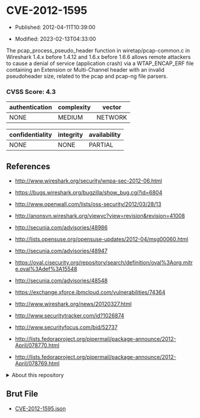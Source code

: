 # CVE-2012-1595

- Published: 2012-04-11T10:39:00

- Modified: 2023-02-13T04:33:00

The pcap_process_pseudo_header function in wiretap/pcap-common.c in Wireshark 1.4.x before 1.4.12 and 1.6.x before 1.6.6 allows remote attackers to cause a denial of service (application crash) via a WTAP_ENCAP_ERF file containing an Extension or Multi-Channel header with an invalid pseudoheader size, related to the pcap and pcap-ng file parsers.

### CVSS Score: **4.3**

| authentication | complexity | vector |
| --- | --- | --- |
| NONE | MEDIUM | NETWORK |

| confidentiality | integrity | availability |
| --- | --- | --- |
| NONE | NONE | PARTIAL |

## References

* http://www.wireshark.org/security/wnpa-sec-2012-06.html

* https://bugs.wireshark.org/bugzilla/show_bug.cgi?id=6804

* http://www.openwall.com/lists/oss-security/2012/03/28/13

* http://anonsvn.wireshark.org/viewvc?view=revision&revision=41008

* http://secunia.com/advisories/48986

* http://lists.opensuse.org/opensuse-updates/2012-04/msg00060.html

* http://secunia.com/advisories/48947

* https://oval.cisecurity.org/repository/search/definition/oval%3Aorg.mitre.oval%3Adef%3A15548

* http://secunia.com/advisories/48548

* https://exchange.xforce.ibmcloud.com/vulnerabilities/74364

* http://www.wireshark.org/news/20120327.html

* http://www.securitytracker.com/id?1026874

* http://www.securityfocus.com/bid/52737

* http://lists.fedoraproject.org/pipermail/package-announce/2012-April/078770.html

* http://lists.fedoraproject.org/pipermail/package-announce/2012-April/078769.html

<details>
<summary>About this repository</summary> 

  This repository is part of the project [Live Hack CVE](https://github.com/Live-Hack-CVE). Main website can be found [www.live-hack.org](https://www.live-hack.org) 
  
  Made by [Sn0wAlice](https://github.com/Sn0wAlice) for the people that care about security and need to have a feed of the latest CVEs. Hope you enjoy it, don't forget to star the repo and follow me on [Twitter](https://twitter.com/Sn0wAlice) and [Github](https://github.com/Sn0wAlice). And that is my [personnal website](https://www.alice-snow.me/)

  - [Home Page](https://github.com/Live-Hack-CVE)
  - [Framework](https://github.com/Live-Hack-CVE/cve-framework)
  - [CVE database](https://github.com/Live-Hack-CVE/full_database)
  - [Changelog](https://github.com/Live-Hack-CVE/Changelog)
</details>

## Brut File

* [CVE-2012-1595.json](https://raw.githubusercontent.com/Live-Hack-CVE/full_database/main/cves/2012/CVE-2012-1595.json)

